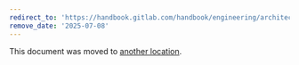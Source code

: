 ```yaml
---
redirect_to: 'https://handbook.gitlab.com/handbook/engineering/architecture/design-documents/gitlab_rag/vertex_ai_search/'
remove_date: '2025-07-08'
---
```


This document was moved to [another location](https://handbook.gitlab.com/handbook/engineering/architecture/design-documents/gitlab_rag/vertex_ai_search/).

<!-- This redirect file can be deleted after <2025-07-08>. -->
<!-- Redirects that point to other docs in the same project expire in three months. -->
<!-- Redirects that point to docs in a different project or site (for example, link is not relative and starts with `https:`) expire in one year. -->
<!-- Before deletion, see: https://docs.gitlab.com/ee/development/documentation/redirects.html -->
